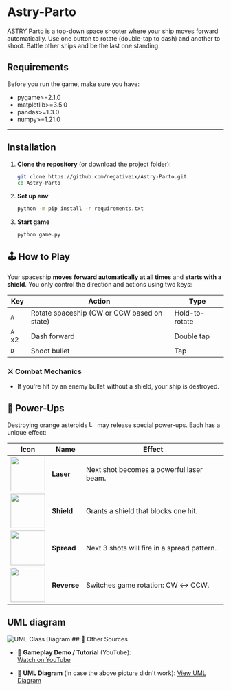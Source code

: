 # Astry-Parto
ASTRY Parto is a top-down space shooter where your ship moves forward automatically. Use one button to rotate (double-tap to dash) and another to shoot. Battle other ships and be the last one standing.
## Requirements

Before you run the game, make sure you have:

- pygame>=2.1.0
- matplotlib>=3.5.0
- pandas>=1.3.0
- numpy>=1.21.0

---

## Installation

1. **Clone the repository** (or download the project folder):
   ```bash
   git clone https://github.com/negativeix/Astry-Parto.git
   cd Astry-Parto
2. **Set up env**
   ```bash
   python -m pip install -r requirements.txt

3. **Start game**
   ```bash
   python game.py

## 🕹️ How to Play
Your spaceship **moves forward automatically at all times** and **starts with a shield**. You only control the direction and actions using two keys:


| **Key**   | **Action**                               | **Type**          |
|-----------|------------------------------------------|-------------------|
| `A`       | Rotate spaceship (CW or CCW based on state) | Hold-to-rotate    |
| `A` x2    | Dash forward                              | Double tap        |
| `D`       | Shoot bullet                              | Tap               |


### ⚔️ **Combat Mechanics**

- If you're hit by an enemy bullet without a shield, your ship is destroyed.
## 🔋 Power-Ups

Destroying orange asteroids <img src="assets/asteroid.png" alt="Laser" width="15"/> may release special power-ups. Each has a unique effect:

| Icon                                       | Name     | Effect                                                                 |
|--------------------------------------------|----------|------------------------------------------------------------------------|
| <img src="assets/laser.png" width="80"/>   | **Laser**   | Next shot becomes a powerful laser beam.                        |
| <img src="assets/shield.png" width="80"/>  | **Shield**  | Grants a shield that blocks one hit.                            |
| <img src="assets/spread.png" width="80"/>  | **Spread**  | Next 3 shots will fire in a spread pattern.                     |
| <img src="assets/reverse.png" width="80"/> | **Reverse** | Switches game rotation: CW ↔ CCW.                               |



## UML diagram
<img src="./UML%20class.png" alt="UML Class Diagram">
## 🔗 Other Sources

- 🎥 **Gameplay Demo / Tutorial** (YouTube):  
  [Watch on YouTube](https://youtu.be/9WL7NZx5jIY)

- 📘 **UML Diagram** (in case the above picture didn't work): 
  [View UML Diagram](https://drive.google.com/file/d/1RypMokZFvQKaRNaDlRjYir6YzV15K07g/view?usp=sharing)
